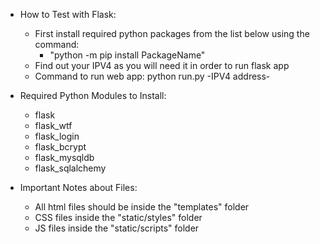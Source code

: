 - How to Test with Flask:

  - First install required python packages from the list below using the command:
    - "python -m pip install PackageName"
  - Find out your IPV4 as you will need it in order to run flask app
  - Command to run web app: python run.py -IPV4 address-

- Required Python Modules to Install:

  - flask
  - flask_wtf
  - flask_login
  - flask_bcrypt
  - flask_mysqldb
  - flask_sqlalchemy

- Important Notes about Files:
  - All html files should be inside the "templates" folder
  - CSS files inside the "static/styles" folder
  - JS files inside the "static/scripts" folder
